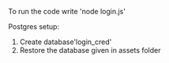 To run the code write 'node login.js' 

Postgres setup:
1. Create database'login_cred'
2. Restore the database given in assets folder
